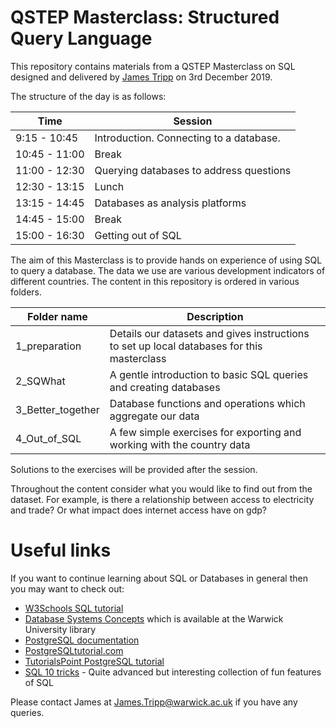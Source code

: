 # QSTEP Masterclass: Structured Query Language

This repository contains materials from a QSTEP Masterclass on SQL designed and delivered by [James Tripp](https://www.warwick.ac.uk/jamestripp) on 3rd December 2019.

The structure of the day is as follows:

| Time          | Session                                    |
|---------------|--------------------------------------------|
| 9:15  - 10:45 | Introduction. Connecting to a database.    |
| 10:45 - 11:00 | Break                                      |
| 11:00 - 12:30 | Querying databases to address questions    |
| 12:30 - 13:15 | Lunch                                      |
| 13:15 - 14:45 | Databases as analysis platforms            |
| 14:45 - 15:00 | Break                                      |
| 15:00 - 16:30 | Getting out of SQL                         |

The aim of this Masterclass is to provide hands on experience of using SQL to query a database. The data we use are various development indicators of different countries. The content in this repository is ordered in various folders.

| Folder name        | Description                                                                                |
|--------------------|--------------------------------------------------------------------------------------------|
| 1_preparation      | Details our datasets and gives instructions to set up local databases for this masterclass |
| 2_SQWhat           | A gentle introduction to basic SQL queries and creating databases                          |
| 3_Better_together  | Database functions and operations which aggregate our data                                 |
| 4_Out_of_SQL       | A few simple exercises for exporting and working with the country data                     |

Solutions to the exercises will be provided after the session.

Throughout the content consider what you would like to find out from the dataset. For example, is there a relationship between access to electricity and trade? Or what impact does internet access have on gdp?

# Useful links

If you want to continue learning about SQL or Databases in general then you may want to check out:

* [W3Schools SQL tutorial](https://www.w3schools.com/sql/)
* [Database Systems Concepts](https://www.amazon.co.uk/Database-System-Concepts-Intl-Ed/dp/0071289593/ref=sr_1_2?keywords=database+systems+concepts&qid=1575231670&sr=8-2) which is available at the Warwick University library
* [PostgreSQL documentation](https://www.postgresql.org/docs/9.1/)
* [PostgreSQLtutorial.com](http://www.postgresqltutorial.com/)
* [TutorialsPoint PostgreSQL tutorial](https://www.tutorialspoint.com/postgresql/)
* [SQL 10 tricks](https://blog.jooq.org/2016/04/25/10-sql-tricks-that-you-didnt-think-were-possible/) - Quite advanced but interesting collection of fun features of SQL

Please contact James at [James.Tripp@warwick.ac.uk](mailto:james.tripp@warwick.ac.uk) if you have any queries.
